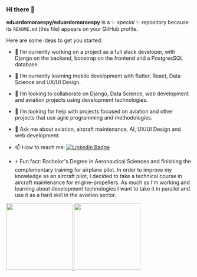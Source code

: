 ### Hi there 👋

**eduardomoraespy/eduardomoraespy** is a ✨ _special_ ✨ repository because its `README.md` (this file) appears on your GitHub profile.

Here are some ideas to get you started:

- 🔭 I’m currently working on a project as a full stack developer, with Django on the backend, boostrap on the frontend and a PostgresSQL database.


- 🌱 I’m currently learning mobile development with flutter, React, Data Science and UX/UI Design.


- 👯 I’m looking to collaborate on Django, Data Science, web development and aviation projects using development technologies.


- 🤔 I’m looking for help with projects focused on aviation and other projects that use agile programming and methodologies.


- 💬 Ask me about aviation, aircraft maintenance, AI, UX/UI Design and web development.


- 📫 How to reach me: [![Linkedin Badge](https://img.shields.io/badge/-LinkedIn-blue?style=flat-square&logo=Linkedin&logoColor=white&link=LINK_LINKEDIN)](https://www.linkedin.com/in/eduardo-moraes-ds/)


- ⚡ Fun fact: Bachelor's Degree in Aeronautical Sciences and finishing the complementary training for airplane pilot. In order to improve my knowledge as an aircraft pilot, I decided to take a technical course in aircraft maintenance for engine-propellers. As much as I'm working and learning about development technologies I want to take it in parallel and use it as a hard skill in the aviation sector.



<!--# Hi, I'm Eduardo Moraes, welcome to my repositories.

[![Github Badge](https://img.shields.io/badge/-Github-000?style=flat-square&logo=Github&logoColor=white&link=LINK_GIT)](https://github.com/eduardomoraespy)
[![Linkedin Badge](https://img.shields.io/badge/-LinkedIn-blue?style=flat-square&logo=Linkedin&logoColor=white&link=LINK_LINKEDIN)](https://www.linkedin.com/in/eduardo-moraes-ds/)

## Study focus


![PYTHON](https://img.shields.io/badge/Python-FFD43B?style=for-the-badge&logo=python&logoColor=darkgreen)

  - Django
  - Web Scraping
  - Data Science
  - MicroPython  
  
  
  
</br></br>
  ***-- Databases:***
  
    - MySQL
    - PostgreSQL
    - MongoDb  
    
    
  </br></br>
  ***-- Front-End:***
   + HTML 5
   + CSS3
   + JS
   + Bootstrap (Framework) 
   + React.js



</br></br>
  
![C](https://img.shields.io/badge/C-00599C?style=for-the-badge&logo=c&logoColor=white) ![C++](https://img.shields.io/badge/C%2B%2B-00599C?style=for-the-badge&logo=c%2B%2B&logoColor=white)
  + Arduino
  + PIC


</br></br>
 ***-- Container:***
 
 
 ![DOCKER](https://img.shields.io/badge/Docker-2CA5E0?style=for-the-badge&logo=docker&logoColor=white)


</br></br>
 ***-- SO:***
 
![SO](https://img.shields.io/badge/Linux-FCC624?style=for-the-badge&logo=linux&logoColor=black)

</br></br>


</br></br>
#### Projetos em Destaque:

#### Skils:-->

<div>
<a href="https://github.com/eduardomoraespy">
<img height="180em" src="https://github-readme-stats.vercel.app/api/top-langs/?username=eduardomoraespy&layout=compact&langs_count=7&theme=dracula"/>
<img height="180em" src="https://github-readme-stats.vercel.app/api?username=eduardomoraespy&show_icons=true&theme=dracula&include_all_commits=true&count_private=true"/>
</div>
